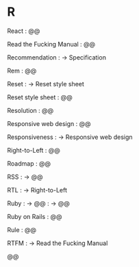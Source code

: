 # R

React
: @@

Read the Fucking Manual
: @@

Recommendation
: → Specification

Rem
: @@

Reset
: → Reset style sheet

Reset style sheet
: @@

Resolution
: @@

Responsive web design
: @@

Responsiveness
: → Responsive web design

Right-to-Left
: @@

Roadmap
: @@

RSS
: → @@

RTL
: → Right-to-Left

Ruby
: → @@
: → @@

Ruby on Rails
: @@

Rule
: @@

RTFM
: → Read the Fucking Manual

@@